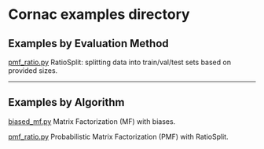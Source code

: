 # Cornac examples directory

## Examples by Evaluation Method

[pmf_ratio.py](pmf_ratio.py)
RatioSplit: splitting data into train/val/test sets based on provided sizes.

----

## Examples by Algorithm

[biased_mf.py](biased_mf.py)
Matrix Factorization (MF) with biases.

[pmf_ratio.py](pmf_ratio.py)
Probabilistic Matrix Factorization (PMF) with RatioSplit.